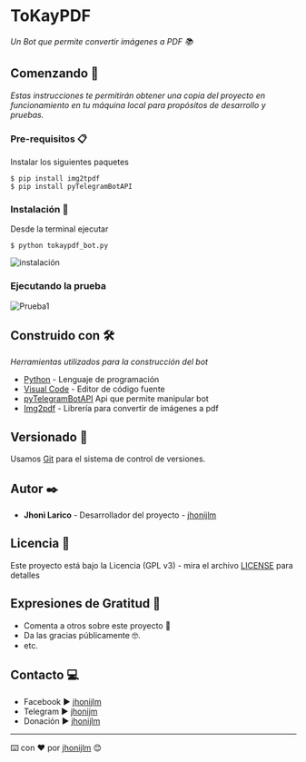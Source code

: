 # ToKayPDF

_Un Bot que permite convertir imágenes a PDF 📚_

## Comenzando 🚀

_Estas instrucciones te permitirán obtener una copia del proyecto en funcionamiento en tu máquina local para propósitos de desarrollo y pruebas._


### Pre-requisitos 📋

Instalar los siguientes paquetes

```
$ pip install img2tpdf
$ pip install pyTelegramBotAPI
```

### Instalación 🔧

Desde la terminal ejecutar

```
$ python tokaypdf_bot.py
```

![instalación](https://user-images.githubusercontent.com/29264001/53060831-c1e9ce00-3489-11e9-9240-fc28c312215a.png)

### Ejecutando la prueba

![Prueba1](https://user-images.githubusercontent.com/29264001/52979539-1155ce80-33a4-11e9-82fd-aef1d8a14648.png)



## Construido con 🛠️

_Herramientas utilizados para la construcción del bot_

* [Python](https://python.org/) - Lenguaje de programación
* [Visual Code](https://code.visualstudio.com/) - Editor de código fuente
* [pyTelegramBotAPI](https://github.com/eternnoir/pyTelegramBotAPI) Api que permite manipular bot
* [Img2pdf](https://pypi.org/project/img2pdf/) - Librería para convertir de imágenes a pdf

## Versionado 📌

Usamos [Git](https://git-scm.com//) para el sistema de control de versiones.

## Autor ✒️

* **Jhoni Larico** - Desarrollador del proyecto - [jhonijlm](https://github.com/jhonijlm)

## Licencia 📄

Este proyecto está bajo la Licencia (GPL v3) - mira el archivo [LICENSE](https://github.com/jhonijlm/ToKayPDF_Bot/blob/master/LICENSE) para detalles

## Expresiones de Gratitud 🎁

* Comenta a otros sobre este proyecto 📢
* Da las gracias públicamente 🤓.
* etc.

## Contacto 💻

* Facebook ▶ [jhonijlm](https://www.facebook.com/jhonijlm/)
* Telegram ▶ [jhonijm](https://t.me/jhonijlm)
* Donación ▶ [jhonijlm](https://www.paypal.me/jhonijlm)

---
⌨️ con ❤️ por [jhonijlm](https://github.com/jhonijlm) 😊

